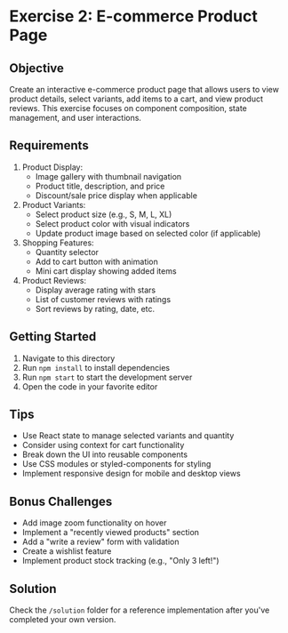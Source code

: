 # Exercise 2: E-commerce Product Page

## Objective
Create an interactive e-commerce product page that allows users to view product details, select variants, add items to a cart, and view product reviews. This exercise focuses on component composition, state management, and user interactions.

## Requirements
1. Product Display:
   - Image gallery with thumbnail navigation
   - Product title, description, and price
   - Discount/sale price display when applicable
2. Product Variants:
   - Select product size (e.g., S, M, L, XL)
   - Select product color with visual indicators
   - Update product image based on selected color (if applicable)
3. Shopping Features:
   - Quantity selector
   - Add to cart button with animation
   - Mini cart display showing added items
4. Product Reviews:
   - Display average rating with stars
   - List of customer reviews with ratings
   - Sort reviews by rating, date, etc.

## Getting Started
1. Navigate to this directory
2. Run `npm install` to install dependencies
3. Run `npm start` to start the development server
4. Open the code in your favorite editor

## Tips
- Use React state to manage selected variants and quantity
- Consider using context for cart functionality
- Break down the UI into reusable components
- Use CSS modules or styled-components for styling
- Implement responsive design for mobile and desktop views

## Bonus Challenges
- Add image zoom functionality on hover
- Implement a "recently viewed products" section
- Add a "write a review" form with validation
- Create a wishlist feature
- Implement product stock tracking (e.g., "Only 3 left!")

## Solution
Check the `/solution` folder for a reference implementation after you've completed your own version.
